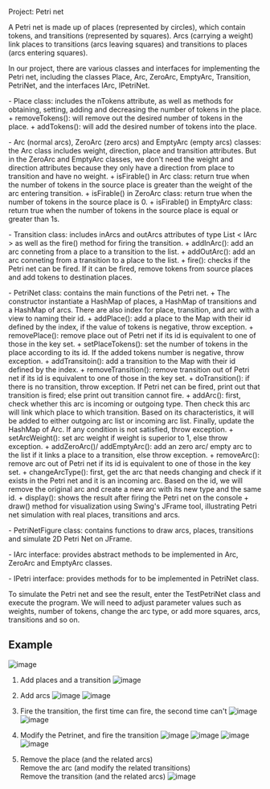 Project: Petri net

A Petri net is made up of places (represented by circles), which contain
tokens, and transitions (represented by squares). Arcs (carrying a
weight) link places to transitions (arcs leaving squares) and
transitions to places (arcs entering squares).

In our project, there are various classes and interfaces for
implementing the Petri net, including the classes Place, Arc, ZeroArc,
EmptyArc, Transition, PetriNet, and the interfaces IArc, IPetriNet.

\- Place class: includes the nTokens attribute, as well as methods for
obtaining, setting, adding and decreasing the number of tokens in the
place. + removeTokens(): will remove out the desired number of tokens in
the place. + addTokens(): will add the desired number of tokens into the
place.

\- Arc (normal arcs), ZeroArc (zero arcs) and EmptyArc (empty arcs)
classes: the Arc class includes weight, direction, place and transition
attributes. But in the ZeroArc and EmptyArc classes, we don\'t need the
weight and direction attributes because they only have a direction from
place to transition and have no weight. + isFirable() in Arc class:
return true when the number of tokens in the source place is greater
than the weight of the arc entering transition. + isFirable() in ZeroArc
class: return true when the number of tokens in the source place is 0. +
isFirable() in EmptyArc class: return true when the number of tokens in
the source place is equal or greater than 1s.

\- Transition class: includes inArcs and outArcs attributes of type List
\< IArc \> as well as the fire() method for firing the transition. +
addInArc(): add an arc conneting from a place to a transition to the
list. + addOutArc(): add an arc conneting from a transition to a place
to the list. + fire(): checks if the Petri net can be fired. If it can
be fired, remove tokens from source places and add tokens to destination
places.

\- PetriNet class: contains the main functions of the Petri net. + The
constructor instantiate a HashMap of places, a HashMap of transitions
and a HashMap of arcs. There are also index for place, transition, and
arc with a view to naming their id. + addPlace(): add a place to the Map
with their id defined by the index, if the value of tokens is negative,
throw exception. + removePlace(): remove place out of Petri net if its
id is equivalent to one of those in the key set. + setPlaceTokens(): set
the number of tokens in the place according to its id. If the added
tokens number is negative, throw exception. + addTransitoin(): add a
transition to the Map with their id defined by the index. +
removeTransition(): remove transition out of Petri net if its id is
equivalent to one of those in the key set. + doTransition(): if there is
no transition, throw exception. If Petri net can be fired, print out
that transition is fired; else print out transition cannot fire. +
addArc(): first, check whether this arc is incoming or outgoing type.
Then check this arc will link which place to which transition. Based on
its characteristics, it will be added to either outgoing arc list or
incoming arc list. Finally, update the HashMap of Arc. If any condition
is not satisfied, throw exception. + setArcWeight(): set arc weight if
weight is superior to 1, else throw exception. + addZeroArc()/
addEmptyArc(): add an zero arc/ empty arc to the list if it links a
place to a transition, else throw exception. + removeArc(): remove arc
out of Petri net if its id is equivalent to one of those in the key
set. + changeArcType(): first, get the arc that needs changing and check
if it exists in the Petri net and it is an incoming arc. Based on the
id, we will remove the original arc and create a new arc with its new
type and the same id. + display(): shows the result after firing the
Petri net on the console + draw() method for visualization using
Swing\'s JFrame tool, illustrating Petri net simulation with real
places, transitions and arcs.

\- PetriNetFigure class: contains functions to draw arcs, places,
transitions and simulate 2D Petri Net on JFrame.

\- IArc interface: provides abstract methods to be implemented in Arc,
ZeroArc and EmptyArc classes.

\- IPetri interface: provides methods for to be implemented in PetriNet
class.

To simulate the Petri net and see the result, enter the TestPetriNet
class and execute the program. We will need to adjust parameter values
such as weights, number of tokens, change the arc type, or add more
squares, arcs, transitions and so on.

## Example
![image](https://github.com/yuyan-z/fil-rouge/assets/64955334/e78a91eb-7b7f-4a7d-aa80-bb53036fdc14)

1. Add places and a transition
![image](https://github.com/yuyan-z/fil-rouge/assets/64955334/5e7848b7-b21a-4cea-b2eb-12a43d23013b)

2. Add arcs
![image](https://github.com/yuyan-z/fil-rouge/assets/64955334/1ffd5a4f-f9ce-49c1-80f6-7f730603b19a)
![image](https://github.com/yuyan-z/fil-rouge/assets/64955334/daf62357-5442-46f5-ae66-1e96223781c7)

3. Fire the transition, the first time can fire, the second time can't
![image](https://github.com/yuyan-z/fil-rouge/assets/64955334/0ad2be24-da34-4698-a1f3-0e7aa9e60b0d)
![image](https://github.com/yuyan-z/fil-rouge/assets/64955334/a9f6571a-ae50-4359-b2cb-cbdda636e43e)

5. Modify the Petrinet, and fire the transition
![image](https://github.com/yuyan-z/fil-rouge/assets/64955334/cdb3c9ad-ec47-4856-8e48-5599ad980b3a)
![image](https://github.com/yuyan-z/fil-rouge/assets/64955334/c07bbdf2-04af-4d8e-a081-d0c5aa51ece8)
![image](https://github.com/yuyan-z/fil-rouge/assets/64955334/bdd8d4ce-9a12-4b27-816d-c4c339655dad)
![image](https://github.com/yuyan-z/fil-rouge/assets/64955334/fee44768-a4b1-4c59-82c5-74f1de1a2435)

6. Remove the place (and the related arcs)  
   Remove the arc (and modify the related transitions)  
   Remove the transition (and the related arcs)
![image](https://github.com/yuyan-z/fil-rouge/assets/64955334/b1778143-2ea8-445c-9ca9-fc920de0095f)














